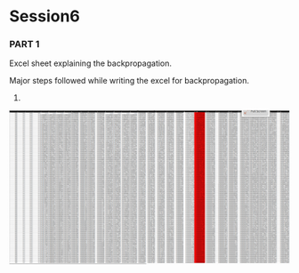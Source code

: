 # Session6  

### PART 1  
Excel sheet explaining the backpropagation.  

Major steps followed while writing the excel for backpropagation.

1. 


![Alt text](excel_img.png "a title")